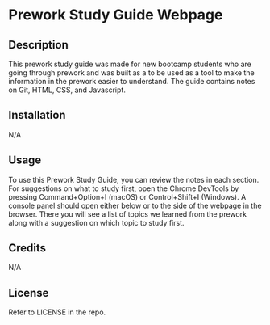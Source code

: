 # Prework Study Guide Webpage

## Description

This prework study guide was made for new bootcamp students who are going through prework and was built as a to be used as a tool to make the information in the prework easier to understand. The guide contains notes on Git, HTML, CSS, and Javascript.

## Installation

N/A

## Usage

To use this Prework Study Guide, you can review the notes in each section. For suggestions on what to study first, open the Chrome DevTools by pressing Command+Option+I (macOS) or Control+Shift+I (Windows). A console panel should open either below or to the side of the webpage in the browser. There you will see a list of topics we learned from the prework along with a suggestion on which topic to study first.

## Credits

N/A

## License

Refer to LICENSE in the repo. 